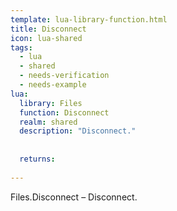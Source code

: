 ```yaml
---
template: lua-library-function.html
title: Disconnect
icon: lua-shared
tags:
  - lua
  - shared
  - needs-verification
  - needs-example
lua:
  library: Files
  function: Disconnect
  realm: shared
  description: "Disconnect."
  
  
  returns:
    
---
```


<div class="lua__search__keywords">
Files.Disconnect &#x2013; Disconnect.
</div>
